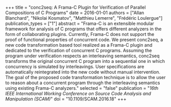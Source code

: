 +++
title = "conc2seq: A Frama-C Plugin for Verification of  Parallel Compositions of C Programs"
date = 2016-01-01
authors = ["Allan Blanchard", "Nikolai Kosmatov", "Matthieu Lemerre", "Frédéric Loulergue"]
publication_types = ["1"]
abstract = "Frama-C is an extensible modular framework for  analysis of C programs that offers different  analyzers in the form of collaborating plugins.  Currently, Frama-C does not support the proof of  functional properties of concurrent code.  We  present conc2seq, a new code transformation based  tool realized as a Frama-C plugin and dedicated  to the verification of concurrent C programs.  Assuming the program under verification respects an  interleaving semantics, conc2seq transforms the  original concurrent C program into a sequential one  in which concurrency is simulated by interleavings.  User specifications are automatically reintegrated  into the new code without manual intervention.  The  goal of the proposed code transformation technique  is to allow the user to reason about a concurrent  program through the interleaving semantics using  existing Frama-C analyzers."
selected = "false"
publication = "*16th IEEE International Working Conference on Source  Code Analysis and Manipulation (SCAM)*"
doi = "10.1109/SCAM.2016.18"
+++

